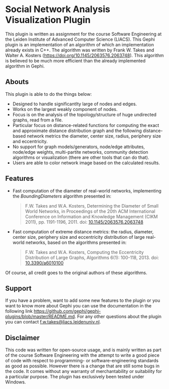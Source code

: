 # Social Network Analysis Visualization Plugin

This plugin is written as assignment for the course Software Engineering at the Leiden Institute of Advanced Computer Science (LIACS).
This Gephi plugin is an implementation of an algorithm of which an implementation already exists in C++. The algorithm was written by  Frank W. Takes and Walter A. Kosters (https://doi.org/10.1145/2063576.2063748). 
This algorithm is believed to be much more efficient than the already implemented algorithm in Gephi.

## Abouts

This plugin is able to do the things below: 
- Designed to handle significantlty large of nodes and edges. 
- Works on the largest weakly component of nodes. 
- Focus is on the analysis of the topology/structure of huge undirected graphs, read from a file.
- Particular focus on distance-related functions for computing the exact and approximate distance distribution graph and the following distance-based network metrics the diameter, center size, radius, periphery size and eccentricity. 
- No support for graph models/generators, node/edge attributes, node/edge weights, multi-partite networks, community detection algorithms or visualization (there are other tools that can do that).
- Users are able to color network image based on the calculated results.


## Features

* Fast computation of the diameter of real-world networks, implementing the *BoundingDiameters* algorithm presented in:

  > F.W. Takes and W.A. Kosters, Determining the Diameter of Small World Networks, in Proceedings of the 20th ACM International Conference on Information and Knowledge Management (CIKM 2011), pp. 1191-1196, 2011. doi: [10.1145/2063576.2063748](http://dx.doi.org/10.1145/2063576.2063748)
  
* Fast computation of extreme distance metrics: the radius, diameter, center size, periphery size and eccentricity distribution of large real-world networks, based on the algorithms presented in:
 
  > F.W. Takes and W.A. Kosters, Computing the Eccentricity Distribution of Large Graphs, Algorithms 6(1): 100-118, 2013. doi: [10.3390/a6010100](http://dx.doi.org/10.3390/a6010100)

Of course, all credit goes to the original authors of these algorithms. 


## Support

If you have a problem, want to add some new features to the plugin or you want to know more about Gephi you can use the documentation in the following link https://github.com/gephi/gephi-plugins/blob/master/README.md.
For any other questions about the plugin you can contact f.w.takes@liacs.leidenuniv.nl.

## Disclaimer

This code was written for open-source usage, and is mainly written as part of the course Software Engineering with the attempt to write a good piece of code with respect to programming- or software-engineering standards as good as possible. However there is a change that are still some bugs in the code.
It comes without any warranty of merchantability or suitability for a particular purpose. The plugin has exclusively been tested under Windows.
